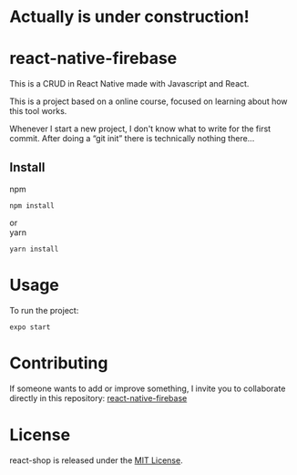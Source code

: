 # Actually is under construction!

# react-native-firebase

This is a CRUD in React Native made with Javascript and React. 

This is a project based on a online course, focused on learning about how this tool works. 

Whenever I start a new project, I don't know what to write for the first commit. After doing a “git init” there is technically nothing there...

## Install

npm
```npm
npm install
```
or  
yarn
```yarn
yarn install
```

# Usage

To run the project: 

```npm
expo start
```

# Contributing
If someone wants to add or improve something, I invite you to collaborate directly in this repository: [react-native-firebase](https://github.com/DanMarqz/react-native-firebase)

# License
react-shop is released under the [MIT License](https://opensource.org/licenses/MIT).